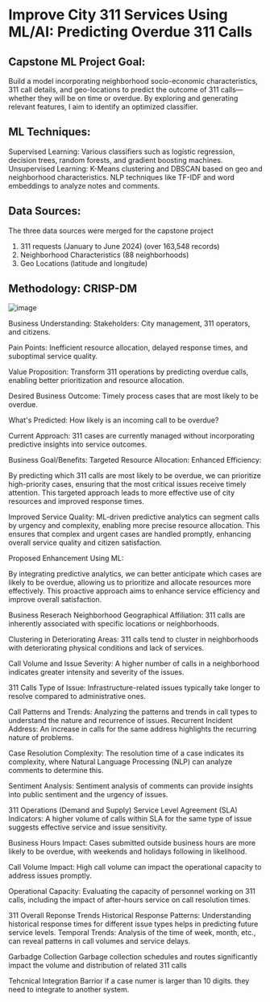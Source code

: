 # Improve City 311 Services Using ML/AI: Predicting Overdue 311 Calls





## Capstone ML Project Goal: 

Build a model incorporating neighborhood socio-economic characteristics, 311 call details, and geo-locations to predict the outcome of 311 calls—whether they will be on time or overdue. By exploring and generating relevant features, I aim to identify an optimized classifier. 


## ML Techniques:

Supervised Learning: Various classifiers such as logistic regression, decision trees, random forests, and gradient boosting machines. Unsupervised Learning: K-Means clustering and DBSCAN based on geo and neighborhood characteristics. NLP techniques like TF-IDF and word embeddings to analyze notes and comments. 


## Data Sources: 

The three data sources were merged for the capstone project

1) 311 requests (January to June 2024) (over 163,548 records)
2) Neighborhood Characteristics (88 neighborhoods)
3) Geo Locations (latitude and longitude)

## Methodology: CRISP-DM 

![image](https://github.com/Sandysmile/Capstone/assets/20648423/4c48f9af-b92c-4a2e-94f1-25e3393aeaf8) 


Business Understanding:
Stakeholders: City management, 311 operators, and citizens.

Pain Points: Inefficient resource allocation, delayed response times, and suboptimal service quality.

Value Proposition: Transform 311 operations by predicting overdue calls, enabling better prioritization and resource allocation.

Desired Business Outcome: Timely process cases that are most likely to be overdue.

What's Predicted: How likely is an incoming call to be overdue?

Current Approach: 311 cases are currently managed without incorporating predictive insights into service outcomes.

Business Goal/Benefits: Targeted Resource Allocation:
Enhanced Efficiency:

By predicting which 311 calls are most likely to be overdue, we can prioritize high-priority cases, ensuring that the most critical issues receive timely attention. This targeted approach leads to more effective use of city resources and improved response times.

Improved Service Quality: ML-driven predictive analytics can segment calls by urgency and complexity, enabling more precise resource allocation. This ensures that complex and urgent cases are handled promptly, enhancing overall service quality and citizen satisfaction.

Proposed Enhancement Using ML:

By integrating predictive analytics, we can better anticipate which cases are likely to be overdue, allowing us to prioritize and allocate resources more effectively. This proactive approach aims to enhance service efficiency and improve overall satisfaction.

Business Reserach
Neighborhood
Geographical Affiliation: 311 calls are inherently associated with specific locations or neighborhoods.

Clustering in Deteriorating Areas: 311 calls tend to cluster in neighborhoods with deteriorating physical conditions and lack of services.

Call Volume and Issue Severity: A higher number of calls in a neighborhood indicates greater intensity and severity of the issues.

311 Calls
Type of Issue: Infrastructure-related issues typically take longer to resolve compared to administrative ones.

Call Patterns and Trends: Analyzing the patterns and trends in call types to understand the nature and recurrence of issues. Recurrent Incident Address: An increase in calls for the same address highlights the recurring nature of problems.

Case Resolution Complexity: The resolution time of a case indicates its complexity, where Natural Language Processing (NLP) can analyze comments to determine this.

Sentiment Analysis: Sentiment analysis of comments can provide insights into public sentiment and the urgency of issues.

311 Operations (Demand and Supply)
Service Level Agreement (SLA) Indicators: A higher volume of calls within SLA for the same type of issue suggests effective service and issue sensitivity.

Business Hours Impact: Cases submitted outside business hours are more likely to be overdue, with weekends and holidays following in likelihood.

Call Volume Impact: High call volume can impact the operational capacity to address issues promptly.

Operational Capacity: Evaluating the capacity of personnel working on 311 calls, including the impact of after-hours service on call resolution times.

311 Overall Reponse Trends
Historical Response Patterns: Understanding historical response times for different issue types helps in predicting future service levels. Temporal Trends: Analysis of the time of week, month, etc., can reveal patterns in call volumes and service delays.

Garbadge Collection
Garbage collection schedules and routes significantly impact the volume and distribution of related 311 calls

Tehcnical Integration Barrior
if a case numer is larger than 10 digits. they need to integrate to another system.
